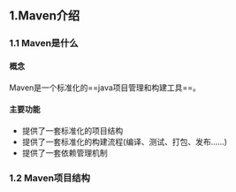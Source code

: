 ## 1.Maven介绍

### 1.1 Maven是什么

#### 概念

Maven是一个标准化的==java项目管理和构建工具==。

#### 主要功能

- 提供了一套标准化的项目结构
- 提供了一套标准化的构建流程(编译、测试、打包、发布……)
- 提供了一套依赖管理机制

### 1.2 Maven项目结构